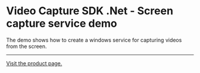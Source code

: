 ﻿# Video Capture SDK .Net - Screen capture service demo

The demo shows how to create a windows service for capturing videos from the screen.

---

[Visit the product page.](https://www.visioforge.com/video-capture-sdk-net)
